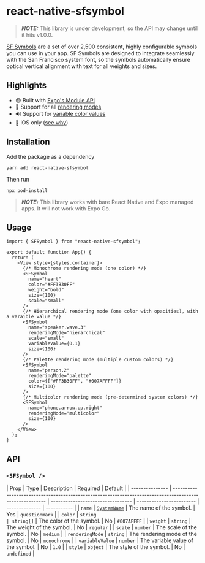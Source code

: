 # react-native-sfsymbol

> **_NOTE:_** This library is under development, so the API may change until it hits v1.0.0.

[SF Symbols](https://developer.apple.com/design/human-interface-guidelines/foundations/sf-symbols) are a set of over 2,500 consistent, highly configurable symbols you can use in your app. SF Symbols are designed to integrate seamlessly with the San Francisco system font, so the symbols automatically ensure optical vertical alignment with text for all weights and sizes.

## Highlights

- :smiley: Built with [Expo's Module API](https://docs.expo.dev/modules/module-api/)
- :art: Support for all [rendering modes](https://developer.apple.com/design/human-interface-guidelines/foundations/sf-symbols#rendering-modes)
- :loud_sound: Support for [variable color values](https://developer.apple.com/design/human-interface-guidelines/foundations/sf-symbols#variable-color)
- :apple: iOS only ([see why](https://developer.apple.com/design/human-interface-guidelines/foundations/sf-symbols#custom-symbols))

## Installation

Add the package as a dependency

```console
yarn add react-native-sfsymbol
```

Then run

```
npx pod-install
```

> **_NOTE:_** This library works with bare React Native and Expo managed apps. It will not work with Expo Go.

## Usage

```tsx
import { SFSymbol } from "react-native-sfsymbol";

export default function App() {
  return (
    <View style={styles.container}>
      {/* Monochrome rendering mode (one color) */}
      <SFSymbol
        name="heart"
        color="#FF3B30FF"
        weight="bold"
        size={100}
        scale="small"
      />
      {/* Hierarchical rendering mode (one color with opacities), with a varaible value */}
      <SFSymbol
        name="speaker.wave.3"
        renderingMode="hierarchical"
        scale="small"
        variableValue={0.1}
        size={100}
      />
      {/* Palette rendering mode (multiple custom colors) */}
      <SFSymbol
        name="person.2"
        renderingMode="palette"
        color={["#FF3B30FF", "#007AFFFF"]}
        size={100}
      />
      {/* Multicolor rendering mode (pre-determined system colors) */}
      <SFSymbol
        name="phone.arrow.up.right"
        renderingMode="multicolor"
        size={100}
      />
    </View>
  );
}
```

## API

### `<SFSymbol />`

| Prop            | Type                                                                                                     | Description                       | Required                 | Default        |
| --------------- | -------------------------------------------------------------------------------------------------------- | --------------------------------- | ------------------------ | -------------- | ----------- |
| `name`          | [`SystemName`](https://github.com/andrew-levy/react-native-sfsymbol/blob/main/src/SFSymbol.types.ts#L23) | The name of the symbol.           | Yes                      | `questionmark` |
| `color`         | `string                                                                                                  | string[]`                         | The color of the symbol. | No             | `#007AFFFF` |
| `weight`        | `string`                                                                                                 | The weight of the symbol.         | No                       | `regular`      |
| `scale`         | `number`                                                                                                 | The scale of the symbol.          | No                       | `medium`       |
| `renderingMode` | `string`                                                                                                 | The rendering mode of the symbol. | No                       | `monochrome`   |
| `variableValue` | `number`                                                                                                 | The variable value of the symbol. | No                       | `1.0`          |
| `style`         | `object`                                                                                                 | The style of the symbol.          | No                       | `undefined`    |
